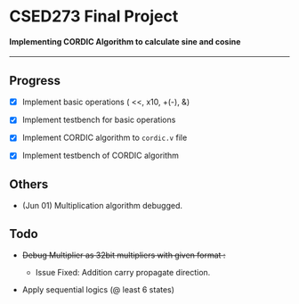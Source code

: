 ﻿# CSED273 Final Project
#### Implementing CORDIC Algorithm to calculate sine and cosine
---
## Progress
- [x] Implement basic operations ( <<, x10, +(-), &)

- [x] Implement testbench for basic operations

- [x] Implement CORDIC algorithm to `cordic.v` file

- [x] Implement testbench of CORDIC algorithm 

## Others
* (Jun 01) Multiplication algorithm debugged.

## Todo
* ~~Debug Multiplier as 32bit multipliers with given format :~~
    * Issue Fixed: Addition carry propagate direction.

*   Apply sequential logics (@ least 6 states)